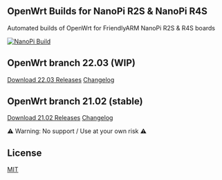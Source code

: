 ## OpenWrt Builds for NanoPi R2S & NanoPi R4S
Automated builds of OpenWrt for FriendlyARM NanoPi R2S & R4S boards

[![NanoPi Build](https://github.com/anaelorlinski/OpenWrt-NanoPi-R2S-R4S-Builds/actions/workflows/NanoPi-Build.yml/badge.svg)](https://github.com/anaelorlinski/OpenWrt-NanoPi-R2S-R4S-Builds/actions/workflows/NanoPi-Build.yml)

## OpenWrt branch 22.03 (WIP)

[Download 22.03 Releases](https://github.com/anaelorlinski/OpenWrt-NanoPi-R2S-R4S-Builds/releases?q=OpenWrtAO-22.03&expanded=true) [Changelog](https://github.com/anaelorlinski/OpenWrt-NanoPi-R2S-R4S-Builds/blob/main/openwrt-22.03/release-info.md)

## OpenWrt branch 21.02 (stable)

[Download 21.02 Releases](https://github.com/anaelorlinski/OpenWrt-NanoPi-R2S-R4S-Builds/releases?q=OpenWrtAO-21.02&expanded=true) [Changelog](https://github.com/anaelorlinski/OpenWrt-NanoPi-R2S-R4S-Builds/blob/main/openwrt-21.02/release-info.md)

⚠ Warning: No support / Use at your own risk  ⚠ 

## License
[MIT](https://github.com/anaelorlinski/OpenWRT-Rockchip/blob/master/LICENSE)
